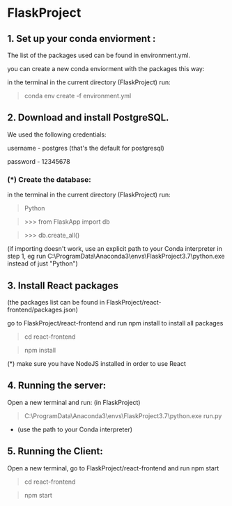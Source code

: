 # FlaskProject


## 1. Set up your conda enviorment :
The list of the packages used can be found in environment.yml.

you can create a new conda enviorment with the packages this way:

in the terminal in the current directory (FlaskProject) run:
> conda env create -f environment.yml

## 2. Download and install PostgreSQL. 
We used the following credentials:

username - postgres (that's the default for postgresql)

password - 12345678

### (*) Create the database: 
in the terminal in the current directory (FlaskProject) run:

> Python

> \>>> from FlaskApp import db

> \>>> db.create_all()

(if importing doesn't work, use an explicit path to your Conda interpreter in step 1, eg run C:\ProgramData\Anaconda3\envs\FlaskProject3.7\python.exe instead of just "Python")


## 3. Install React packages 
(the packages list can be found in FlaskProject/react-frontend/packages.json)

go to FlaskProject/react-frontend and run npm install to install all packages

> cd react-frontend

> npm install

(*) make sure you have NodeJS installed in order to use React

## 4. Running the server:
Open a new terminal and run: (in FlaskProject)

> C:\ProgramData\Anaconda3\envs\FlaskProject3.7\python.exe run.py

* (use the path to your Conda interpreter)

## 5. Running the Client:
Open a new terminal, go to FlaskProject/react-frontend and run npm start

> cd react-frontend

> npm start

